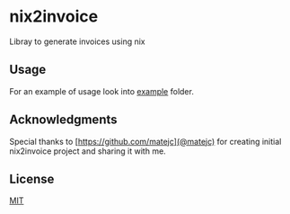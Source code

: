 # nix2invoice

Libray to generate invoices using nix

## Usage

For an example of usage look into [example](example) folder.

## Acknowledgments

Special thanks to [https://github.com/matejc](@matejc) for creating initial nix2invoice project and
sharing it with me.

## License

[MIT](LICENSE)
